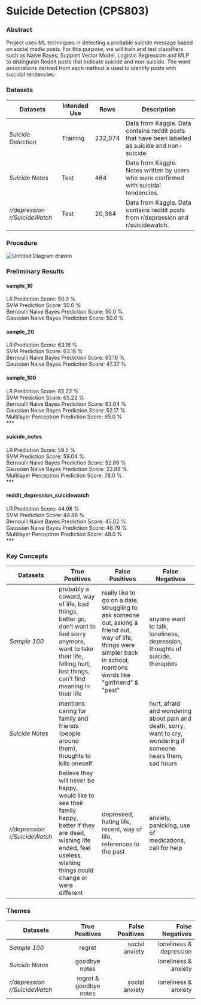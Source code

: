 # Suicide Detection (CPS803)
### Abstract 
Project uses ML techniques in detecting a probable suicide message based on social media posts. 
For this purpose, we will train and test classifiers such as Naïve Bayes, Support Vector Model, Logistic Regression and MLP to distinguish Reddit posts that indicate suicide and non-suicide. 
The word associations derived from each method is used to identify posts with suicidal tendencies.

### Datasets <br>
 <table>
    <thead>
      <tr>
        <th>Datasets</th>
        <th>Intended Use</th>
        <th>Rows</th>
        <th>Description</th>
      </tr>
    </thead>
    <tbody>
        <tr>
            <td><i>Suicide Detection</i></td>
            <td>Training</td>
            <td>232,074</td>
            <td>Data from Kaggle. Data contains reddit posts that have been labelled as suicide and non-suicide.</td>
        </tr>
        <tr>
            <td><i>Suicide Notes</i></td>
            <td>Test</td>
            <td>464</td>
            <td>Data from Kaggle. Notes written by users who were confirmed with suicidal tendencies.</td>
        </tr>
            <tr>
            <td><i>r/depression r/SuicideWatch</i></td>
            <td>Test</td>
            <td>20,364</td>
            <td>Data from Kaggle. Data contains reddit posts from r/depression and r/suicidewatch.</td>
        </tr>
    </tbody>
  </table>
  
### Procedure
![Untitled Diagram drawio](https://user-images.githubusercontent.com/55416635/142925329-23ffc099-be9a-44a6-9583-97bd35442513.png)
### Preliminary Results
#### sample_10 <br>
LR Prediction Score: 50.0 % <br>
SVM Prediction Score: 50.0 % <br>
Bernoulli Naive Bayes Prediction Score: 50.0 % <br>
Gaussian Naive Bayes Prediction Score: 50.0 % <br>

#### sample_20 <br>
LR Prediction Score: 63.16 % <br>
SVM Prediction Score: 63.16 % <br>
Bernoulli Naive Bayes Prediction Score: 63.16 % <br>
Gaussian Naive Bayes Prediction Score: 47.37 % <br>

#### sample_100 <br>
LR Prediction Score: 65.22 % <br>
SVM Prediction Score: 65.22 % <br>
Bernoulli Naive Bayes Prediction Score: 63.04 % <br>
Gaussian Naive Bayes Prediction Score: 52.17 % <br>
Multilayer Perceptron Prediction Score: 65.0 % <br> ***

#### suicide_notes <br>
LR Prediction Score: 59.5 % <br>
SVM Prediction Score: 59.04 % <br>
Bernoulli Naive Bayes Prediction Score: 52.86 % <br>
Gaussian Naive Bayes Prediction Score: 22.88 % <br>
Multilayer Perceptron Prediction Score: 78.0 % <br> ***

#### reddit_depression_suicidewatch <br>
LR Prediction Score: 44.98 % <br>
SVM Prediction Score: 44.86 % <br>
Bernoulli Naive Bayes Prediction Score: 45.02 % <br>
Gaussian Naive Bayes Prediction Score: 46.79 % <br>
Multilayer Perceptron Prediction Score: 48.0 % <br> ***

### Key Concepts <br>
 <table>
    <thead>
      <tr>
        <th>Datasets</th>
        <th>True Positives</th>
        <th>False Positives</th>
        <th>False Negatives</th>
      </tr>
    </thead>
    <tbody>
        <tr>
            <td><i>Sample 100</i></td>
            <td>probably a coward, way of life, bad things, better go, don’t want to feel sorry anymore, want to take their life, felling hurt, lost things, can’t find meaning in their life</td>
            <td>really like to go on a date, struggling to ask someone out, asking a friend out, way of life, things were simpler back in school, mentions words like "girlfriend" & "past"</td>
            <td>anyone want to talk, loneliness, depression, thoughts of suicide, therapists</td>
        </tr>
        <tr>
            <td><i>Suicide Notes</i></td>
            <td>mentions caring for family and friends (people around them), thoughts to kills oneself</td>
            <td></td>
            <td>hurt, afraid and wondering about pain and death, sorry, want to cry, wondering if someone hears them, sad hours</td>
        </tr>
            <tr>
            <td><i>r/depression r/SuicideWatch</i></td>
            <td>believe they will never be happy, would like to see their family happy, better if they are dead, wishing life ended, feel useless, wishing things could change or were different</td>
            <td>depressed, hating life, recent, way of life, references to the past</td>
            <td>anxiety, panicking, use of medications, call for help</td>
        </tr>
    </tbody>
  </table>

### Themes <br>
| Datasets                     | True Positives        | False Positives | False Negatives         |
| -----------------------------|:---------------------:| ---------------:| -----------------------:|
| *Sample 100*                 | regret                | social anxiety  | loneliness & depression |
| *Suicide Notes*              | goodbye notes         |                 | loneliness & anxiety    |
| *r/depression r/SuicideWatch*| regret & goodbye notes| social anxiety  | loneliness & anxiety    |

